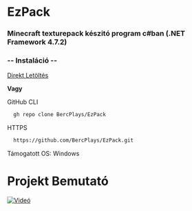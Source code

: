 # EzPack
### Minecraft texturepack készitó program c#ban (.NET Framework 4.7.2)


### **-- Instaláció --**

[Direkt Letöltés](https://www.dropbox.com/scl/fi/m38kqodrkgq270fvjsson/EzPack.zip?rlkey=2bremp7k5x8cdrnuzxi8ukf4y&dl=1)

**Vagy**

GitHub CLI
```bash
  gh repo clone BercPlays/EzPack
```

HTTPS
```bash
  https://github.com/BercPlays/EzPack.git
```

Támogatott OS: Windows

# Projekt Bemutató
[![Videó](https://img.youtube.com/vi/Z250RrQ-8y0/hqdefault.jpg)](https://www.youtube.com/embed/Z250RrQ-8y0)
